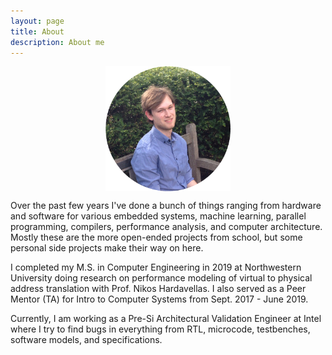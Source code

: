 ```yaml
---
layout: page
title: About
description: About me
---
```


<figure>
<img alt="profile" style="width:200px; height:200px; display: block;
    margin-left: auto;
    margin-right: auto;" src="/resources/images/about/profile.png"/>
</figure>

Over the past few years I've done a bunch of things ranging from hardware and software for various embedded systems, machine learning, parallel programming, compilers, performance analysis, and computer architecture. Mostly these are the more open-ended projects from school, but some personal side projects make their way on here.

I completed my M.S. in Computer Engineering in 2019 at Northwestern University doing research on performance modeling of virtual to physical address translation with Prof. Nikos Hardavellas. I also served as a Peer Mentor (TA) for Intro to Computer Systems from Sept. 2017 - June 2019.

Currently, I am working as a Pre-Si Architectural Validation Engineer at Intel where I try to find bugs in everything from RTL, microcode, testbenches, software models, and specifications.
